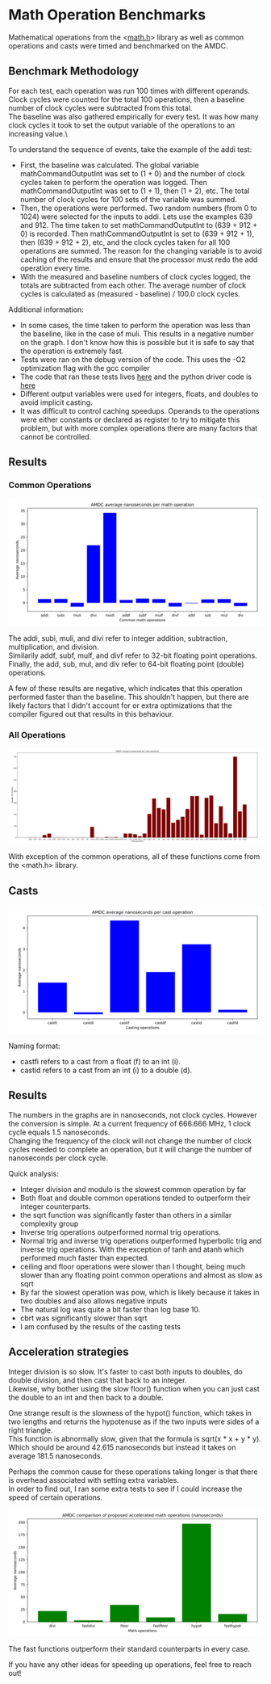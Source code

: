 # Math Operation Benchmarks

Mathematical operations from the <[math.h](https://pubs.opengroup.org/onlinepubs/009696799/basedefs/math.h.html)> library as well as common operations and casts were timed and benchmarked on the AMDC.

## Benchmark Methodology

For each test, each operation was run 100 times with different operands.\
Clock cycles were counted for the total 100 operations, then a baseline number of clock cycles were subtracted from this total.\
The baseline was also gathered empirically for every test. It was how many clock cycles it took to set the output variable of the operations to an increasing value.\

To understand the sequence of events, take the example of the addi test:
- First, the baseline was calculated. The global variable mathCommandOutputInt was set to (1 + 0) and the number of clock cycles taken to perform the operation was logged. Then mathCommandOutputInt was set to (1 + 1), then (1 + 2), etc. The total number of clock cycles for 100 sets of the variable was summed.
- Then, the operations were performed. Two random numbers (from 0 to 1024) were selected for the inputs to addi. Lets use the examples 639 and 912. The time taken to set mathCommandOutputInt to (639 + 912 + 0) is recorded. Then mathCommandOutputInt is set to (639 + 912 + 1), then (639 + 912 + 2), etc, and the clock cycles taken for all 100 operations are summed. The reason for the changing variable is to avoid caching of the results and ensure that the processor must redo the add operation every time.
- With the measured and baseline numbers of clock cycles logged, the totals are subtracted from each other. The average number of clock cycles is calculated as (measured - baseline) / 100.0 clock cycles.

Additional information:
- In some cases, the time taken to perform the operation was less than the baseline, like in the case of muli. This results in a negative number on the graph. I don't know how this is possible but it is safe to say that the operation is extremely fast.
- Tests were ran on the debug version of the code. This uses the -O2 optimization flag with the gcc compiler
- The code that ran these tests lives [here](https://github.com/Severson-Group/RyansRepo/blob/math/AMDC-Firmware/sdk/app_cpu1/user/usr/math/cmd/cmd_math.c) and the python driver code is [here](https://github.com/Severson-Group/RyansRepo/blob/math/AMDCmathBenchmarks.py)
- Different output variables were used for integers, floats, and doubles to avoid implicit casting.
- It was difficult to control caching speedups. Operands to the operations were either constants or declared as register to try to mitigate this problem, but with more complex operations there are many factors that cannot be controlled.

## Results

### Common Operations
![alt text](math-operations-images/commonNanoseconds.svg)

The addi, subi, muli, and divi refer to integer addition, subtraction, multiplication, and division.\
Similarily addf, subf, mulf, and divf refer to 32-bit floating point operations.\
Finally, the add, sub, mul, and div refer to 64-bit floating point (double) operations.

A few of these results are negative, which indicates that this operation performed faster than the baseline. This shouldn't happen, but there are likely factors that I didn't account for or extra optimizations that the compiler figured out that results in this behaviour.

### All Operations
![alt text](math-operations-images/allNanoseconds.svg)

With exception of the common operations, all of these functions come from the <math.h> library.

## Casts
![alt text](math-operations-images/castNanoseconds.svg)

Naming format:
- castfi refers to a cast from a float (f) to an int (i).
- castid refers to a cast from an int (i) to a double (d).

## Results

The numbers in the graphs are in nanoseconds, not clock cycles. However the conversion is simple. At a current frequency of 666.666 MHz, 1 clock cycle equals 1.5 nanoseconds.\
Changing the frequency of the clock will not change the number of clock cycles needed to complete an operation, but it will change the number of nanoseconds per clock cycle.

Quick analysis:
- Integer division and modulo is the slowest common operation by far
- Both float and double common operations tended to outperform their integer counterparts.
- the sqrt function was significantly faster than others in a similar complexity group
- Inverse trig operations outperformed normal trig operations.
- Normal trig and inverse trig operations outperformed hyperbolic trig and inverse trig operations. With the exception of tanh and atanh which performed much faster than expected.
- ceiling and floor operations were slower than I thought, being much slower than any floating point common operations and almost as slow as sqrt
- By far the slowest operation was pow, which is likely because it takes in two doubles and also allows negative inputs
- The natural log was quite a bit faster than log base 10.
- cbrt was significantly slower than sqrt
- I am confused by the results of the casting tests

## Acceleration strategies

Integer division is so slow. It's faster to cast both inputs to doubles, do double division, and then cast that back to an integer.\
Likewise, why bother using the slow floor() function when you can just cast the double to an int and then back to a double.

One strange result is the slowness of the hypot() function, which takes in two lengths and returns the hypotenuse as if the two inputs were sides of a right triangle.\
This function is abnormally slow, given that the formula is sqrt(x * x + y * y). Which should be around 42.615 nanoseconds but instead it takes on average 181.5 nanoseconds.

Perhaps the common cause for these operations taking longer is that there is overhead associated with setting extra variables.\
In order to find out, I ran some extra tests to see if I could increase the speed of certain operations.

![alt text](math-operations-images/accelNanoseconds.svg)

The fast functions outperform their standard counterparts in every case.

If you have any other ideas for speeding up operations, feel free to reach out!